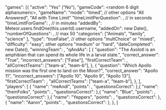 "games": [{
			"active": "Yes" ("No"),
			"gameCode": <random 6 digit alphanumeric>,
			"gameName": <name picked by creator>
			"mode": "timed", // other options "All Answered", "All with Time Limit"
			"timeLimitPerQuestion": <w>, // in seconds
			"timeLimitForGame": <z>, // in minutes
			"addedBy": Meteor.users.findOne(this.userId).username,
			"addedOn": new Date(),
			"numberOfQuestions": <y>, // max 50
			"categories": ["Animals", "family", "science" ],
			"type": "trueFalse", // other options "multChoice" or "mixed",
			"difficulty": "easy", other options "medium" or "hard",
			"dateCompleted": new Date(),
			"winningTeam": <team Name>,
			"qAndAs": [
				{
					"question": "The Axolotl is an amphibian that can spend its whole life in a larval state.",
					"correct_answer": "True",
					"incorrect_answers": ["False"],
					"firstCorrectTeam": <team name>,
					"allCorrectTeams": ["team-a", "team-b"],
				},
				{
					"question": "Which Apollo mission was the first one to land on the Moon?",
					"correct_answer": "Apollo 11",
					"incorrect_answers": ["Apollo 10", "Apollo 9", "Apollo 13"],
					"firstCorrectTeam": <team name>,
					"allCorrectTeams": ["team-a", "team-b"],
				},
			],
			"players": [
			{
				"name": "meAndI",
				"points": <count>,
				"questionsCorrect": <count>
			},{
				"name": "themFolks",
				"points": <count>,
				"questionsCorrect": <count>
			},{
				"name": "Blue",
				"points": <count>,
				"questionsCorrect": <count>
			},{
				"name": "Yeppers",
				"points": <count>,
				"questionsCorrect": <count>
			},{
				"name": "Aaron",
				"points": <count>,
				"questionsCorrect": <count>
			},
		},
	]
